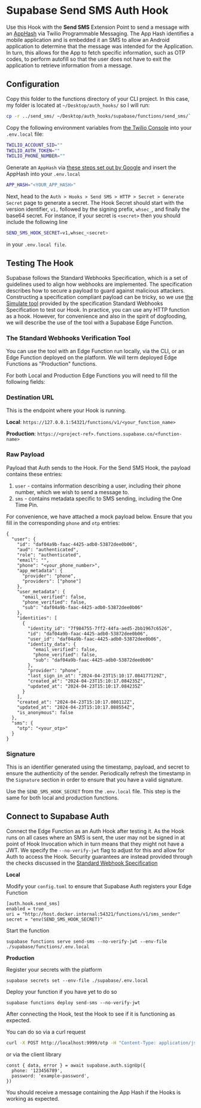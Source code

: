 # Supabase Send SMS Auth Hook

Use this Hook with the **Send SMS** Extension Point to send a message with an [AppHash](https://developers.google.com/identity/sms-retriever/verify#computing_your_apps_hash_string) via Twilio Programmable Messaging. The App Hash identifies a mobile application and is embedded it an SMS to allow an Android application to determine that the message was intended for the Application. In turn, this allows for the App to fetch specific information, such as OTP codes, to perform autofill so that the user does not have to exit the application to retrieve information from a message.



## Configuration

Copy this folder to the functions directory of your CLI project. In this case, my folder is located at `~/Desktop/auth_hooks/` so I will run:

```bash
cp -r ../send_sms/ ~/Desktop/auth_hooks/supabase/functions/send_sms/`
```

Copy the following environment variables from [the Twilio Console](https://console.twilio.com/) into your `.env.local` file:

```bash
TWILIO_ACCOUNT_SID=""
TWILIO_AUTH_TOKEN=""
TWILIO_PHONE_NUMBER=""
```

Generate an `AppHash` via [these steps set out by Google](https://developers.google.com/identity/sms-retriever/verify#computing_your_apps_hash_string) and insert the AppHash into your `.env.local`

```bash
APP_HASH="<YOUR_APP_HASH>"
```

Next, head to the `Auth > Hooks > Send SMS > HTTP > Secret > Generate Secret` page to generate a secret. The Hook Secret should start with the version identifier, `v1,` followed by the signing prefix, `whsec_`, and finally the base64 secret. For instance, if your secret is `<secret>` then  you should include the following line

```bash
SEND_SMS_HOOK_SECRET=v1,whsec_<secret>
```

in your `.env.local file`.


## Testing The Hook

Supabase follows the Standard Webhooks Specification, which is a set of guidelines used to align how webhooks are implemented. The specification describes how to secure a payload to guard against malicious attackers. Constructing a specification compliant payload can be tricky, so we use [the Simulate tool](https://www.standardwebhooks.com/simulate) provided by the specification Standard Webhooks Specification to test our Hook. In practice, you can use any HTTP function as a hook. However, for convenience and also in the spirit of dogfooding, we will describe the use of the tool with a Supabase Edge Function.


### The Standard Webhooks Verification Tool

You can use the tool with an Edge Function run locally, via the CLI, or an Edge Function deployed on the platform. We will term deployed Edge Functions as "Production" functions. 

For both Local and Production Edge Functions you will need to fill the following fields:

### Destination URL

This is the endpoint where your Hook is running.

**Local**: `https://127.0.0.1:54321/functions/v1/<your_function_name>`

**Production**: `https://<project-ref>.functions.supabase.co/<function-name>`

### Raw Payload

Payload that Auth sends to the Hook. For the Send SMS Hook, the payload contains these entries:

1. `user` - contains information describing a user, including their phone number, which we wish to send a message to.
2. `sms` - contains metadata specific to SMS sending, including the One Time Pin.

For convenience, we have attached a mock payload below. Ensure that you fill in the corresponding `phone` and `otp` entries:

```
{
  "user": {
    "id": "daf04a9b-faac-4425-adb0-53872dee0b06",
    "aud": "authenticated",
    "role": "authenticated",
    "email": "",
    "phone": "<your_phone_number>",
    "app_metadata": {
      "provider": "phone",
      "providers": ["phone"]
    },
    "user_metadata": {
      "email_verified": false,
      "phone_verified": false,
      "sub": "daf04a9b-faac-4425-adb0-53872dee0b06"
    },
    "identities": [
      {
        "identity_id": "7f984755-7ff2-44fa-aed5-2bb1967c6526",
        "id": "daf04a9b-faac-4425-adb0-53872dee0b06",
        "user_id": "daf04a9b-faac-4425-adb0-53872dee0b06",
        "identity_data": {
          "email_verified": false,
          "phone_verified": false,
          "sub": "daf04a9b-faac-4425-adb0-53872dee0b06"
        },
        "provider": "phone",
        "last_sign_in_at": "2024-04-23T15:10:17.084177129Z",
        "created_at": "2024-04-23T15:10:17.084235Z",
        "updated_at": "2024-04-23T15:10:17.084235Z"
      }
    ],
    "created_at": "2024-04-23T15:10:17.080112Z",
    "updated_at": "2024-04-23T15:10:17.088554Z",
    "is_anonymous": false
  },
  "sms": {
    "otp": "<your_otp>"
  }
}
```

### Signature

This is an identifier generated using the timestamp, payload, and secret to ensure the authenticity of the sender. Periodically refresh the timestamp in the `Signature` section in order to ensure that you have a valid signature. 

Use the `SEND_SMS_HOOK_SECRET` from the `.env.local` file. This step is the same for both local and production functions.



## Connect to Supabase Auth

Connect the Edge Function as an Auth Hook after testing it. As the Hook runs on all cases where an SMS is sent, the user may not be signed in at point of Hook Invocation which in turn means that they might not have a JWT. We specify the `--no-verify-jwt` flag to adjust for this and allow for Auth to access the Hook. Security guarantees are instead provided through the checks discussed in the [Standard Webhook Specification](https://github.com/standard-webhooks/standard-webhooks/blob/main/spec/standard-webhooks.md)


**Local**

Modify your `config.toml` to ensure that Supabase Auth registers your Edge Function

```
[auth.hook.send_sms]
enabled = true
uri = "http://host.docker.internal:54321/functions/v1/sms_sender"
secret = "env(SEND_SMS_HOOK_SECRET)"
```


Start the function
```
supabase functions serve send-sms --no-verify-jwt --env-file ./supabase/functions/.env.local
```


**Production**

Register your secrets with the platform

```
supabase secrets set --env-file ./supabase/.env.local
```

Deploy your function if you have yet to do so

```
supabase functions deploy send-sms --no-verify-jwt
```

After connecting the Hook, test the Hook to see if it is functioning as expected.

You can do so via a curl request

```bash
curl -X POST http://localhost:9999/otp -H "Content-Type: application/json" -d '{"phone": "<your_phone_number>"}'
```

or via the client library

```
const { data, error } = await supabase.auth.signUp({
  phone: '123456789',
  password: 'example-password',
})
```

You should receive a message containing the App Hash if the Hooks is working as expected. 
